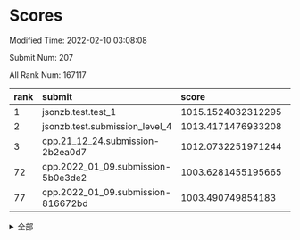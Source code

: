 # Scores

Modified Time: 2022-02-10 03:08:08

Submit Num: 207

All Rank Num: 167117

| rank |               submit               |       score        |       sigma        | pk_num |
| :--- | :--------------------------------- | :----------------- | :----------------- | :----- |
| 1    | jsonzb.test.test_1                 | 1015.1524032312295 | 0.8692231841671415 | 3232   |
| 2    | jsonzb.test.submission_level_4     | 1013.4171476933208 | 0.793811609694803  | 3229   |
| 3    | cpp.21_12_24.submission-2b2ea0d7   | 1012.0732251971244 | 0.8029633531137786 | 3226   |
| 72   | cpp.2022_01_09.submission-5b0e3de2 | 1003.6281455195665 | 0.7073419539710286 | 3223   |
| 77   | cpp.2022_01_09.submission-816672bd | 1003.490749854183  | 0.7148165122483989 | 3227   |


<details>
<summary>全部</summary>

| rank |                 submit                 |       score        |       sigma        | pk_num |
| :--- | :------------------------------------- | :----------------- | :----------------- | :----- |
| 1    | jsonzb.test.test_1                     | 1015.1524032312295 | 0.8692231841671415 | 3232   |
| 2    | jsonzb.test.submission_level_4         | 1013.4171476933208 | 0.793811609694803  | 3229   |
| 3    | cpp.21_12_24.submission-2b2ea0d7       | 1012.0732251971244 | 0.8029633531137786 | 3226   |
| 4    | gobigger.level_3.submission_level_3_12 | 1011.4201129191506 | 0.7721257179955043 | 3231   |
| 5    | gobigger.level_3.submission_level_3_36 | 1011.4019109431246 | 0.7697837222308678 | 3229   |
| 6    | gobigger.level_3.submission_level_3_7  | 1011.3417676345248 | 0.7912003532711646 | 3233   |
| 7    | gobigger.level_3.submission_level_3_31 | 1011.2978768403801 | 0.7879623461544779 | 3227   |
| 8    | gobigger.level_3.submission_level_3_35 | 1011.1051924228593 | 0.7713922569292735 | 3227   |
| 9    | gobigger.level_3.submission_level_3_10 | 1011.0830343006364 | 0.7703384521540244 | 3226   |
| 10   | gobigger.level_3.submission_level_3_24 | 1010.9819010958045 | 0.7880958838094271 | 3225   |
| 11   | gobigger.level_3.submission_level_3_22 | 1010.9471919556041 | 0.7810153631785808 | 3229   |
| 12   | gobigger.level_3.submission_level_3_42 | 1010.9118564568258 | 0.7789345885201437 | 3228   |
| 13   | gobigger.level_3.submission_level_3_30 | 1010.9012004554602 | 0.7699278070386405 | 3229   |
| 14   | gobigger.level_3.submission_level_3_19 | 1010.8127010376147 | 0.8084810365871711 | 3228   |
| 15   | gobigger.level_3.submission_level_3_0  | 1010.7954424801592 | 0.7710573917982596 | 3229   |
| 16   | gobigger.level_3.submission_level_3_46 | 1010.7478472636113 | 0.7721909324925007 | 3226   |
| 17   | gobigger.level_3.submission_level_3_28 | 1010.6803571983712 | 0.7549397683923809 | 3233   |
| 18   | gobigger.level_3.submission_level_3_8  | 1010.6605092817663 | 0.7627655645015529 | 3227   |
| 19   | gobigger.level_3.submission_level_3_32 | 1010.6396089001769 | 0.7819592611313074 | 3231   |
| 20   | gobigger.level_3.submission_level_3_39 | 1010.4385742774383 | 0.7584802821680661 | 3232   |
| 21   | gobigger.level_3.submission_level_3_15 | 1010.411172503316  | 0.760661754947432  | 3231   |
| 22   | gobigger.level_3.submission_level_3_26 | 1010.3907640244436 | 0.7752237669182425 | 3230   |
| 23   | gobigger.level_3.submission_level_3_2  | 1010.2475949457889 | 0.7626691478562899 | 3224   |
| 24   | gobigger.level_3.submission_level_3_41 | 1010.1348417578228 | 0.7550775557888375 | 3231   |
| 25   | gobigger.level_3.submission_level_3_43 | 1010.1343033024895 | 0.7525090465075053 | 3233   |
| 26   | gobigger.level_3.submission_level_3_20 | 1010.1122744344633 | 0.7667546756484659 | 3228   |
| 27   | gobigger.level_3.submission_level_3_49 | 1010.0743207771736 | 0.7464224309434574 | 3232   |
| 28   | gobigger.level_3.submission_level_3_34 | 1010.0115003611203 | 0.7617783751370621 | 3225   |
| 29   | gobigger.level_3.submission_level_3_48 | 1009.9975010537833 | 0.763316907142972  | 3229   |
| 30   | gobigger.level_3.submission_level_3_5  | 1009.9929232710396 | 0.7723091194388165 | 3234   |
| 31   | gobigger.level_3.submission_level_3_11 | 1009.9557108565921 | 0.7657480429127426 | 3232   |
| 32   | gobigger.level_3.submission_level_3_25 | 1009.9450080609998 | 0.7631822245924729 | 3226   |
| 33   | gobigger.level_3.submission_level_3_9  | 1009.8830482261503 | 0.7537310929866341 | 3225   |
| 34   | gobigger.level_3.submission_level_3_1  | 1009.8288631875826 | 0.7639076285967701 | 3234   |
| 35   | gobigger.level_3.submission_level_3_21 | 1009.7817892674592 | 0.7579492926478635 | 3230   |
| 36   | gobigger.level_3.submission_level_3_27 | 1009.7617589741626 | 0.7549820341725801 | 3230   |
| 37   | gobigger.level_3.submission_level_3_40 | 1009.7429477921703 | 0.7587880488844894 | 3229   |
| 38   | gobigger.level_3.submission_level_3_37 | 1009.5609236507818 | 0.7596808305332501 | 3231   |
| 39   | gobigger.level_3.submission_level_3_45 | 1009.5538860240857 | 0.7360888737134538 | 3229   |
| 40   | gobigger.level_3.submission_level_3_23 | 1009.5369687249861 | 0.7433560194750048 | 3228   |
| 41   | gobigger.level_3.submission_level_3_18 | 1009.5342898027731 | 0.7552386351142162 | 3227   |
| 42   | gobigger.level_3.submission_level_3_33 | 1009.5252292633498 | 0.7412246471855369 | 3234   |
| 43   | gobigger.level_3.submission_level_3_13 | 1009.3231102978268 | 0.7334869510232905 | 3226   |
| 44   | gobigger.level_3.submission_level_3_29 | 1009.3127696014362 | 0.7454924812471375 | 3231   |
| 45   | gobigger.level_3.submission_level_3_38 | 1009.1973232167932 | 0.7612254784748641 | 3227   |
| 46   | gobigger.level_3.submission_level_3_44 | 1009.1779453015154 | 0.7852622547080413 | 3231   |
| 47   | gobigger.level_3.submission_level_3_6  | 1008.9827469474004 | 0.7533192372281915 | 3224   |
| 48   | gobigger.level_3.submission_level_3_47 | 1008.9087704987996 | 0.7273306881334998 | 3228   |
| 49   | gobigger.level_3.submission_level_3_14 | 1008.8731211839481 | 0.762135309786602  | 3232   |
| 50   | gobigger.level_3.submission_level_3_3  | 1008.7972809802537 | 0.7438322138433243 | 3233   |
| 51   | gobigger.level_3.submission_level_3_17 | 1008.775338397812  | 0.7610219932252611 | 3227   |
| 52   | gobigger.level_3.submission_level_3_4  | 1008.4909996074589 | 0.77126638628936   | 3229   |
| 53   | gobigger.level_3.submission_level_3_16 | 1008.1751701603641 | 0.7622978389879981 | 3228   |
| 54   | gobigger.level_1.submission_level_1_26 | 1005.1021590234858 | 0.7129648421041217 | 3231   |
| 55   | gobigger.level_1.submission_level_1_21 | 1004.8335931901405 | 0.7109568329350234 | 3235   |
| 56   | gobigger.level_1.submission_level_1_17 | 1004.8088961479757 | 0.7239832332083858 | 3230   |
| 57   | gobigger.level_1.submission_level_1_41 | 1004.7271791906203 | 0.7120397589596018 | 3228   |
| 58   | gobigger.level_1.submission_level_1_18 | 1004.7174966968031 | 0.7323817215369903 | 3225   |
| 59   | gobigger.level_1.submission_level_1_33 | 1004.677235177408  | 0.7267110567444175 | 3230   |
| 60   | gobigger.level_1.submission_level_1_48 | 1004.4723609428692 | 0.7164638022229244 | 3229   |
| 61   | gobigger.level_1.submission_level_1_28 | 1004.4415487275704 | 0.7206248177593314 | 3234   |
| 62   | gobigger.level_1.submission_level_1_12 | 1004.3563629313733 | 0.7223406360984844 | 3229   |
| 63   | gobigger.level_1.submission_level_1_1  | 1004.3427052548133 | 0.7150196235250376 | 3226   |
| 64   | gobigger.level_1.submission_level_1_31 | 1004.183253227524  | 0.7332026947286042 | 3233   |
| 65   | gobigger.level_1.submission_level_1_5  | 1004.0149293354657 | 0.7226694551622798 | 3227   |
| 66   | gobigger.level_1.submission_level_1_8  | 1003.9138680466488 | 0.7240534893416788 | 3225   |
| 67   | gobigger.level_1.submission_level_1_20 | 1003.912553402521  | 0.7141464420907698 | 3233   |
| 68   | gobigger.level_1.submission_level_1_10 | 1003.890947016163  | 0.7161887060156917 | 3230   |
| 69   | gobigger.level_1.submission_level_1_19 | 1003.7993159790287 | 0.7256996962902988 | 3229   |
| 70   | gobigger.level_1.submission_level_1_44 | 1003.694053830553  | 0.7207640198560918 | 3232   |
| 71   | gobigger.level_1.submission_level_1_7  | 1003.6428458269734 | 0.7067391987934998 | 3228   |
| 72   | cpp.2022_01_09.submission-5b0e3de2     | 1003.6281455195665 | 0.7073419539710286 | 3223   |
| 73   | gobigger.level_1.submission_level_1_38 | 1003.5742073770014 | 0.7266559269021745 | 3232   |
| 74   | gobigger.level_1.submission_level_1_46 | 1003.5187852076913 | 0.7225587407622371 | 3230   |
| 75   | gobigger.level_1.submission_level_1_3  | 1003.4989202264894 | 0.7151047470446139 | 3228   |
| 76   | gobigger.level_1.submission_level_1_6  | 1003.496459090584  | 0.711994878819423  | 3229   |
| 77   | cpp.2022_01_09.submission-816672bd     | 1003.490749854183  | 0.7148165122483989 | 3227   |
| 78   | gobigger.level_1.submission_level_1_4  | 1003.4293792921019 | 0.7237729760569108 | 3229   |
| 79   | gobigger.level_1.submission_level_1_39 | 1003.4080180409313 | 0.7152132194126901 | 3230   |
| 80   | gobigger.level_1.submission_level_1_13 | 1003.3868517043107 | 0.7116366339785548 | 3228   |
| 81   | gobigger.level_1.submission_level_1_49 | 1003.3284789124068 | 0.720112172934205  | 3230   |
| 82   | gobigger.level_1.submission_level_1_43 | 1003.267196725885  | 0.7220198113589771 | 3230   |
| 83   | gobigger.level_1.submission_level_1_40 | 1003.2526128389318 | 0.7305413004514525 | 3227   |
| 84   | gobigger.level_1.submission_level_1_36 | 1003.2489085971779 | 0.7100411114136966 | 3233   |
| 85   | gobigger.level_1.submission_level_1_11 | 1003.2175849806438 | 0.7128175166225144 | 3230   |
| 86   | gobigger.level_1.submission_level_1_35 | 1003.1728401677896 | 0.718568769931574  | 3234   |
| 87   | gobigger.level_1.submission_level_1_29 | 1003.1539729669589 | 0.7202727936502944 | 3228   |
| 88   | gobigger.level_1.submission_level_1_16 | 1003.1308636517255 | 0.7040944807293729 | 3233   |
| 89   | gobigger.level_1.submission_level_1_23 | 1003.0807494602518 | 0.7131084537564861 | 3234   |
| 90   | gobigger.level_1.submission_level_1_30 | 1002.8926534079252 | 0.7131418266434331 | 3231   |
| 91   | gobigger.level_1.submission_level_1_32 | 1002.8874961032953 | 0.7091734548040118 | 3231   |
| 92   | gobigger.level_1.submission_level_1_2  | 1002.8818581314588 | 0.7113274410090805 | 3229   |
| 93   | gobigger.level_1.submission_level_1_34 | 1002.8426422026307 | 0.7173663588818365 | 3227   |
| 94   | gobigger.level_1.submission_level_1_37 | 1002.7717364477833 | 0.7103750777682527 | 3228   |
| 95   | gobigger.level_1.submission_level_1_15 | 1002.6434307320103 | 0.714260086132065  | 3232   |
| 96   | gobigger.level_1.submission_level_1_24 | 1002.6334286748257 | 0.7146784888188578 | 3229   |
| 97   | gobigger.level_1.submission_level_1_45 | 1002.6069321279814 | 0.7060976388555379 | 3235   |
| 98   | gobigger.level_1.submission_level_1_25 | 1002.5749575403441 | 0.7099972872091721 | 3229   |
| 99   | gobigger.level_1.submission_level_1_27 | 1002.4131450580014 | 0.7116539996024509 | 3227   |
| 100  | gobigger.level_1.submission_level_1_14 | 1002.3924392861794 | 0.713172897538644  | 3225   |
| 101  | gobigger.level_1.submission_level_1_0  | 1002.1659061107669 | 0.714111314896923  | 3235   |
| 102  | gobigger.level_1.submission_level_1_9  | 1002.1642609282083 | 0.7068469778898568 | 3231   |
| 103  | gobigger.level_1.submission_level_1_22 | 1002.1238845994264 | 0.7100965722414402 | 3232   |
| 104  | gobigger.level_1.submission_level_1_42 | 1001.6876856675003 | 0.7110559691290362 | 3228   |
| 105  | gobigger.level_1.submission_level_1_47 | 1001.6459221690977 | 0.714963170974281  | 3225   |
| 106  | gobigger.random.submission_random_32   | 997.0966026565717  | 0.7016677614565855 | 3235   |
| 107  | gobigger.random.submission_random_42   | 997.0040028344287  | 0.7145768983896158 | 3232   |
| 108  | gobigger.random.submission_random_29   | 996.9691321390922  | 0.7107024331936597 | 3229   |
| 109  | gobigger.random.submission_random_41   | 996.7803563696623  | 0.7119433682286002 | 3229   |
| 110  | gobigger.random.submission_random_21   | 996.672507183756   | 0.7175450191884509 | 3233   |
| 111  | gobigger.random.submission_random_30   | 996.5805655617513  | 0.7036872115369707 | 3233   |
| 112  | gobigger.random.submission_random_43   | 996.5187527293132  | 0.6972478213510993 | 3228   |
| 113  | gobigger.random.submission_random_0    | 996.4120855785358  | 0.7135826863746743 | 3231   |
| 114  | gobigger.random.submission_random_11   | 996.3749357901545  | 0.710822712523532  | 3229   |
| 115  | gobigger.random.submission_random_27   | 996.3420992103768  | 0.709028699537566  | 3230   |
| 116  | gobigger.random.submission_random_37   | 996.3303679026304  | 0.7082152517875171 | 3232   |
| 117  | gobigger.random.submission_random_24   | 996.329247466878   | 0.7064978640692874 | 3226   |
| 118  | gobigger.random.submission_random_31   | 996.2996868961795  | 0.719204175898219  | 3228   |
| 119  | gobigger.random.submission_random_12   | 996.2064382995003  | 0.7184378141154781 | 3229   |
| 120  | gobigger.random.submission_random_7    | 996.1597132160174  | 0.7044546393922001 | 3229   |
| 121  | gobigger.random.submission_random_39   | 996.0962497320481  | 0.7034487376527456 | 3234   |
| 122  | gobigger.random.submission_random_8    | 996.073867699068   | 0.7269362748208663 | 3230   |
| 123  | gobigger.random.submission_random_36   | 996.017345753728   | 0.7070908861680467 | 3232   |
| 124  | gobigger.random.submission_random_49   | 995.9876494371874  | 0.7207972407569896 | 3229   |
| 125  | gobigger.random.submission_random_5    | 995.9704547323737  | 0.7041388525480464 | 3235   |
| 126  | gobigger.random.submission_random_48   | 995.9523589703329  | 0.7092161357867255 | 3231   |
| 127  | gobigger.random.submission_random_14   | 995.8870134470213  | 0.7093159253393819 | 3225   |
| 128  | gobigger.random.submission_random_33   | 995.8750350620899  | 0.703481048156964  | 3229   |
| 129  | gobigger.random.submission_random_16   | 995.8578666332115  | 0.711736611348836  | 3224   |
| 130  | gobigger.random.submission_random_6    | 995.8098950393255  | 0.7168365705739177 | 3227   |
| 131  | gobigger.random.submission_random_34   | 995.7389218899743  | 0.7031443670352553 | 3230   |
| 132  | gobigger.random.submission_random_23   | 995.733980555458   | 0.7169557911328442 | 3231   |
| 133  | gobigger.random.submission_random_2    | 995.711944534225   | 0.7161539979942113 | 3231   |
| 134  | gobigger.random.submission_random_46   | 995.6998306767636  | 0.7135435031513409 | 3232   |
| 135  | gobigger.random.submission_random_10   | 995.6422428376688  | 0.7035681167436562 | 3225   |
| 136  | gobigger.random.submission_random_18   | 995.6161294380821  | 0.7160123113380387 | 3228   |
| 137  | gobigger.random.submission_random_38   | 995.6031280682533  | 0.706660549337601  | 3228   |
| 138  | gobigger.random.submission_random_28   | 995.588413777425   | 0.7169749558324777 | 3229   |
| 139  | gobigger.random.submission_random_40   | 995.5566036008825  | 0.7163688682947135 | 3228   |
| 140  | gobigger.random.submission_random_1    | 995.4815769337174  | 0.7210712299459633 | 3223   |
| 141  | gobigger.random.submission_random_35   | 995.4073791129036  | 0.7119646495505931 | 3227   |
| 142  | gobigger.random.submission_random_25   | 995.396329407638   | 0.718041622922639  | 3228   |
| 143  | gobigger.random.submission_random_47   | 995.3595501286134  | 0.7143135747907222 | 3225   |
| 144  | gobigger.random.submission_random_4    | 995.358260002538   | 0.7060391570430236 | 3233   |
| 145  | gobigger.random.submission_random_9    | 995.3399780663865  | 0.7222343487969901 | 3233   |
| 146  | gobigger.random.submission_random_44   | 995.3106576865524  | 0.7247846030540797 | 3227   |
| 147  | gobigger.random.submission_random_45   | 995.2812610288371  | 0.7114586205802015 | 3224   |
| 148  | gobigger.random.submission_random_17   | 995.1557283525276  | 0.7104322352090334 | 3231   |
| 149  | gobigger.random.submission_random_26   | 995.0937716922206  | 0.7235637000299469 | 3232   |
| 150  | gobigger.random.submission_random_20   | 995.0716492328899  | 0.710813899946642  | 3225   |
| 151  | gobigger.random.submission_random_19   | 995.0427995655774  | 0.7187355284656172 | 3231   |
| 152  | gobigger.random.submission_random_15   | 994.9734695262273  | 0.7095995342811411 | 3232   |
| 153  | gobigger.random.submission_random_3    | 994.847932486219   | 0.7151037019069171 | 3231   |
| 154  | gobigger.random.submission_random_22   | 994.6361277710258  | 0.7229649903452675 | 3230   |
| 155  | gobigger.random.submission_random_13   | 994.5812203385763  | 0.7127884682378598 | 3227   |
| 156  | gobigger.level_2.submission_level_2_15 | 993.3216673209586  | 0.7342809214488214 | 3228   |
| 157  | gobigger.level_2.submission_level_2_44 | 993.2116675882527  | 0.7501162156944521 | 3236   |
| 158  | gobigger.level_2.submission_level_2_25 | 993.1735097330758  | 0.7310422568886185 | 3225   |
| 159  | gobigger.level_2.submission_level_2_40 | 993.0994847800091  | 0.7211936318027401 | 3233   |
| 160  | gobigger.level_2.submission_level_2_21 | 992.9131702526392  | 0.7630576783257653 | 3227   |
| 161  | gobigger.level_2.submission_level_2_9  | 992.7850687416998  | 0.7306157990815135 | 3228   |
| 162  | gobigger.level_2.submission_level_2_35 | 992.778427559003   | 0.7423883170776078 | 3228   |
| 163  | gobigger.level_2.submission_level_2_49 | 992.7124611342861  | 0.7583465192609095 | 3231   |
| 164  | gobigger.level_2.submission_level_2_48 | 992.7097304433775  | 0.7589763393348693 | 3228   |
| 165  | gobigger.level_2.submission_level_2_12 | 992.6855734619525  | 0.7494084568059357 | 3230   |
| 166  | gobigger.level_2.submission_level_2_38 | 992.5634127708673  | 0.7394937473458963 | 3230   |
| 167  | gobigger.level_2.submission_level_2_7  | 992.4740515461339  | 0.7413390530791019 | 3232   |
| 168  | gobigger.level_2.submission_level_2_37 | 992.4679765337117  | 0.7475984397036921 | 3230   |
| 169  | gobigger.level_2.submission_level_2_5  | 992.4592373568789  | 0.7702840668800759 | 3232   |
| 170  | gobigger.level_2.submission_level_2_22 | 992.445047112393   | 0.7333317291152514 | 3230   |
| 171  | gobigger.level_2.submission_level_2_42 | 992.4390750418486  | 0.7470867542689453 | 3229   |
| 172  | gobigger.level_2.submission_level_2_36 | 992.3668145712145  | 0.7354516253472778 | 3231   |
| 173  | gobigger.level_2.submission_level_2_6  | 992.3226739258511  | 0.7340078684136861 | 3231   |
| 174  | gobigger.level_2.submission_level_2_0  | 992.3218166854515  | 0.7328527858289199 | 3229   |
| 175  | gobigger.level_2.submission_level_2_32 | 992.2265128758067  | 0.7608603731724369 | 3230   |
| 176  | gobigger.level_2.submission_level_2_47 | 992.0745822660888  | 0.7310079436943868 | 3225   |
| 177  | gobigger.level_2.submission_level_2_4  | 992.0649842029119  | 0.7327834052028187 | 3232   |
| 178  | gobigger.level_2.submission_level_2_13 | 992.0252344554345  | 0.7466751580666026 | 3229   |
| 179  | gobigger.level_2.submission_level_2_46 | 991.9958215660693  | 0.7396060443770932 | 3230   |
| 180  | gobigger.level_2.submission_level_2_31 | 991.9631334446922  | 0.7429101302672599 | 3233   |
| 181  | gobigger.level_2.submission_level_2_14 | 991.9461625399832  | 0.7393440104245236 | 3226   |
| 182  | gobigger.level_2.submission_level_2_26 | 991.7586839214158  | 0.7340485670175043 | 3222   |
| 183  | gobigger.level_2.submission_level_2_45 | 991.7226715007781  | 0.7721939479470331 | 3229   |
| 184  | gobigger.level_2.submission_level_2_41 | 991.710335112775   | 0.7580775111606385 | 3227   |
| 185  | gobigger.level_2.submission_level_2_30 | 991.6201708804573  | 0.7384952496289447 | 3230   |
| 186  | gobigger.level_2.submission_level_2_19 | 991.5761627529766  | 0.7463728472138662 | 3230   |
| 187  | gobigger.level_2.submission_level_2_17 | 991.5737716630621  | 0.7458452182356513 | 3225   |
| 188  | gobigger.level_2.submission_level_2_11 | 991.5337069811408  | 0.7520002225838158 | 3224   |
| 189  | gobigger.level_2.submission_level_2_43 | 991.4799972325834  | 0.7439631801568749 | 3227   |
| 190  | gobigger.level_2.submission_level_2_2  | 991.4660522529912  | 0.7469916207086531 | 3229   |
| 191  | gobigger.level_2.submission_level_2_28 | 991.4377857212583  | 0.773020279512342  | 3222   |
| 192  | gobigger.level_2.submission_level_2_34 | 991.4358874657727  | 0.7371398896609368 | 3228   |
| 193  | gobigger.level_2.submission_level_2_16 | 991.2898011393606  | 0.7492979245288319 | 3231   |
| 194  | gobigger.level_2.submission_level_2_1  | 991.2798676783599  | 0.7564561683855523 | 3230   |
| 195  | gobigger.level_2.submission_level_2_10 | 991.1745406837371  | 0.763338100417945  | 3230   |
| 196  | gobigger.level_2.submission_level_2_27 | 991.1394328784621  | 0.774160395782077  | 3230   |
| 197  | gobigger.level_2.submission_level_2_33 | 991.0740597191545  | 0.7413290961533493 | 3233   |
| 198  | gobigger.level_2.submission_level_2_24 | 991.0717326096357  | 0.7615378895556685 | 3228   |
| 199  | gobigger.level_2.submission_level_2_29 | 991.0449984554143  | 0.7468219084695344 | 3231   |
| 200  | gobigger.level_2.submission_level_2_39 | 991.0397766382789  | 0.7434059634881104 | 3230   |
| 201  | gobigger.level_2.submission_level_2_18 | 991.0135385803505  | 0.7628734936604877 | 3228   |
| 202  | gobigger.level_2.submission_level_2_20 | 990.9746608038708  | 0.7608744534765756 | 3228   |
| 203  | gobigger.level_2.submission_level_2_8  | 990.7915268965517  | 0.7831515699533367 | 3231   |
| 204  | gobigger.level_2.submission_level_2_23 | 990.706341482624   | 0.7551583556573156 | 3230   |
| 205  | gobigger.level_2.submission_level_2_3  | 990.7003829652701  | 0.7683881071422054 | 3226   |
| 206  | gobigger.none.submission_none_1        | 979.64396935879    | 1.2061578083704407 | 3231   |
| 207  | gobigger.none.submission_none_0        | 977.6454467239372  | 1.2410745435532617 | 3230   |

</details>